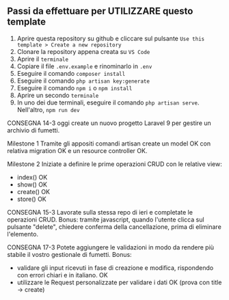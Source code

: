 

## Passi da effettuare per UTILIZZARE questo template
1. Aprire questa repository su github e cliccare sul pulsante `Use this template > Create a new repository`
2. Clonare la repository appena creata su `VS Code`
3. Aprire il `terminale`
4. Copiare il file `.env.example` e rinominarlo in `.env`
5. Eseguire il comando `composer install`
6. Eseguire il comando `php artisan key:generate`
7. Eseguire il comando `npm i` o `npm install`
8. Aprire un secondo `terminale`
9. In uno dei due terminali, eseguire il comando `php artisan serve`. Nell'altro, `npm run dev`

CONSEGNA 14-3
oggi create un nuovo progetto Laravel 9 per gestire un archivio di fumetti.

Milestone 1
Tramite gli appositi comandi artisan create un model OK con relativa migration OK e un resource controller OK.

Milestone 2
Iniziate a definire le prime operazioni CRUD con le relative view:
- index()   OK 
- show()    OK  
- create()  OK
- store()   OK

CONSEGNA 15-3
Lavorate sulla stessa repo di ieri e completate le operazioni CRUD.
Bonus:
tramite javascript, quando l'utente clicca sul pulsante "delete", chiedere conferma della cancellazione, prima di eliminare l'elemento.

CONSEGNA 17-3
Potete aggiungere le validazioni in modo da rendere più stabile il vostro gestionale di fumetti.
Bonus:
- validare gli input ricevuti in fase di creazione e modifica, rispondendo con errori chiari e in italiano. OK
- utilizzare le Request personalizzate per validare i dati OK (prova con title -> create)
